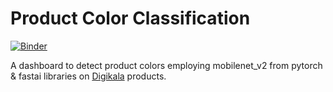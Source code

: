 # Product Color Classification

[![Binder](https://mybinder.org/badge_logo.svg)](https://mybinder.org/v2/gh/hadisotudeh/product-color-classification/HEAD?urlpath=%2Fvoila%2Frender%2Fapp.ipynb)

A dashboard to detect product colors employing mobilenet_v2 from pytorch & fastai libraries on [Digikala](https://www.digikala.com/) products.
